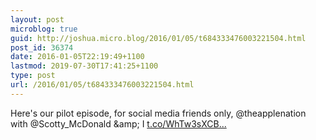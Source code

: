 ```yaml
---
layout: post
microblog: true
guid: http://joshua.micro.blog/2016/01/05/t684333476003221504.html
post_id: 36374
date: 2016-01-05T22:19:49+1100
lastmod: 2019-07-30T17:41:25+1100
type: post
url: /2016/01/05/t684333476003221504.html
---
```

Here's our pilot episode, for social media friends only, @theapplenation with @Scotty_McDonald &amp;amp; I [t.co/WhTw3sXCB...](https://t.co/WhTw3sXCBq)

